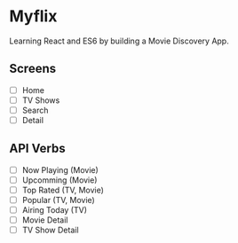 # Myflix

Learning React and ES6 by building a Movie Discovery App.

## Screens

- [ ] Home
- [ ] TV Shows
- [ ] Search
- [ ] Detail

## API Verbs

- [ ] Now Playing (Movie)
- [ ] Upcomming (Movie)
- [ ] Top Rated (TV, Movie)
- [ ] Popular (TV, Movie)
- [ ] Airing Today (TV)
- [ ] Movie Detail
- [ ] TV Show Detail
